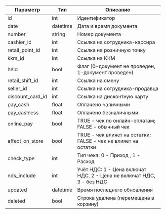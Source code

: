 |Параметр	|Тип|	Описание|
|---------|---|---------|
|id|int|Идентификатор
|date	|datetime	|	Дата и время документа
|number	|string	|	Номер документа
|cashier_id	|int|	Ссылка на сотрудника-кассира
|retail_point_id|	int|			Ссылка на розничную точку
|kkm_id	|int|		Ссылка на ККМ
|held|	bool|		Флаг (0-документ не проведен, 1-документ проведен)
|retail_shift_id|	int	|		Ссылка на смену
|seller_id	|int|				Ссылка на сотрудника-продавца
|discount_card_id	|int|			Ссылка на дисконтную карту
|pay_cash	|float|			Оплачено наличными
|pay_cashless	|float	|			Оплачено безналичными
|online_pay	|bool	|			TRUE - чек по онлайн-оплатам; FALSE - обычный чек
|affect_on_store	|bool|				TRUE - чек влияет на остатки; FALSE - чек не влияет на остатки
|check_type	|int|				Тип чека: 0 - Приход , 1 - Расход
|nds_include	|int|				Учёт НДС: 1 - Цена включат НДС, 2 - Цена не включат НДС, 3 - без НДС
|updated	|datetime|				Время последнего обновления
|deleted	|bool|				Строка удалена (перемещена в корзину)
